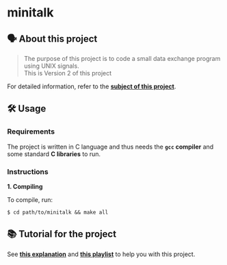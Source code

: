 # minitalk

## 🗣️ About this project

> The purpose of this project is to code a small data exchange program
using UNIX signals.<br/>
> This is Version 2 of this project<br/>

For detailed information, refer to the [**subject of this project**](https://github.com/vascopearson/minitalk/blob/master/minitalk_subject.pdf).

## 🛠️ Usage

### Requirements

The project is written in C language and thus needs the **`gcc` compiler** and some standard **C libraries** to run.

### Instructions

**1. Compiling**

To compile, run:

```shell
$ cd path/to/minitalk && make all
```

## 📚 Tutorial for the project

See [**this explanation**](https://github.com/mlanca-c/Minitalk/wiki) and [**this playlist**](https://youtube.com/playlist?list=PLfqABt5AS4FkW5mOn2Tn9ZZLLDwA3kZUY) to help you with this project.
